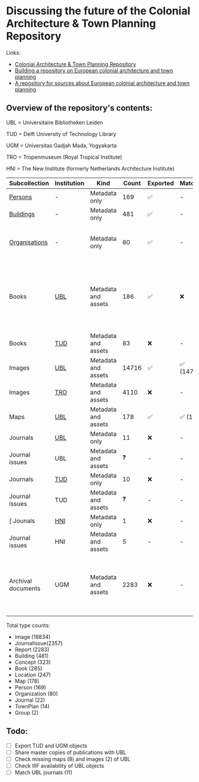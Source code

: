 # Discussing the future of the Colonial Architecture & Town Planning Repository

Links:

- [Colonial Architecture & Town Planning Repository](https://colonialarchitecture.eu)
- [Building a repository on European colonial architecture and town planning](http://resolver.tudelft.nl/uuid:6434057c-8888-458b-a3ec-9cecb6e7c281)
- [A repository for sources about European colonial architecture and town planning](http://resolver.tudelft.nl/uuid:8c6f01a4-104c-4761-b4b1-be6e8e4fd5d9)

## Overview of the repository's contents:

UBL = Universitaire Bibliotheken Leiden

TUD = Delft University of Technology Library

UGM = Universitas Gadjah Mada, Yogyakarta

TRO = Tropenmuseum (Royal Tropical Institute)

HNI = The New Institute (formerly Netherlands Architecture Institute)

| Subcollection | Institution | Kind | Count | Exported | Matched | Comments |
| --- | --- | --- | --- | --- | --- | --- |
| [Persons](https://colonialarchitecture.eu/slv?sq=&fac%5B0%5D=t%3APerson&ft=0) | - | Metadata only | 169 | ✅ | - | |
| [Buildings](https://colonialarchitecture.eu/slv?sq=&fac%5B0%5D=t%3ABuilding&ft=0) | - | Metadata only | 481 | ✅ | - | |
| [Organisations](https://colonialarchitecture.eu/slv?sq=&fac%5B0%5D=t%3AOrganization&ft=0) | - | Metadata only | 80 | ✅ | - | [2 group records of Dutch and English architects](https://colonialarchitecture.eu/slv?sq=&fac%5B0%5D=t%3AGroup) |
| Books | [UBL](https://colonialarchitecture.eu/slv?sq=%22Leiden%20University%20Libraries%22&fac%5B0%5D=t%3ABook&ft=0) | Metadata and assets | 186 | ✅ | ❌ | Could not be matched; UBL would like to obtain master copies (TIF) |
| Books | [TUD](https://colonialarchitecture.eu/slv?sq=%22TU%20Delft%20Library%22&fac%5B0%5D=t%3ABook&ft=0) | Metadata and assets | 83 | ❌ | - | |
| Images | [UBL](https://colonialarchitecture.eu/slv?sq=%22Leiden%20University%20Libraries%22&ft=0&cat=Image&rows=5) | Metadata and assets | 14716 | ✅ | ✅ (14714) | 14715 hits in search results |
| Images | [TRO](https://colonialarchitecture.eu/slv?sq=%22Tropenmuseum%22&ft=0) | Metadata and assets | 4110 | ❌ | - | |
| Maps | [UBL](https://colonialarchitecture.eu/slv?sq=%22Leiden%20University%20Libraries%22&ft=0&cat=Map&rows=5) | Metadata and assets | 178 | ✅ | ✅ (170) | |
| Journals | [UBL](https://colonialarchitecture.eu/slv?sq=%22Leiden%20University%20Libraries%22&fac%5B0%5D=t%3AJournal&ft=0) | Metadata only | 11 | ❌ | - | |
| Journal issues | UBL | Metadata and assets | ❓ | - | - | |
| Journals | [TUD](https://colonialarchitecture.eu/slv?sq=%22TU%20Delft%20Library%22&fac%5B0%5D=t%3AJournal&ft=0) | Metadata only | 10 | ❌ | - | |
| Journal issues | TUD | Metadata and assets | ❓ | - | - | |
[ Jounals | [HNI](https://colonialarchitecture.eu/slv?sq=NAI&fac%5B0%5D=t%3AJournal&ft=0) | Metadata only | 1 | ❌ | - | |
| Journal issues | HNI | Metadata and assets | 5 | - | - | |
| Archival documents | UGM | Metadata and assets | 2283 | ❌ | - | Originating from the research project [On Bamboo, Bricks, Tiles and Thatches](https://marinusplantemafoundation.nl/on-bamboo-bricks-tiles-and-thatches/) |

Total type counts:
- Image (18834)
- JournalIssue(2357)
- Report (2283)
- Building (481)
- Concept (323)
- Book (285)
- Location (247)
- Map (178)
- Person (169)
- Organization (80)
- Journal (22)
- TownPlan (14)
- Group (2)

## Todo:

- [ ] Export TUD and UGM objects
- [ ] Share master copies of publications with UBL
- [ ] Check missing maps (8) and images (2) of UBL
- [ ] Check IIIF availability of UBL objects
- [ ] Match UBL journals (11)

